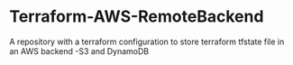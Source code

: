 # Terraform-AWS-RemoteBackend
A repository with a terraform configuration to store terraform tfstate file in an AWS backend -S3 and DynamoDB
